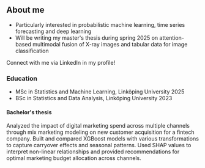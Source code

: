 ## About me
- Particularly interested in probabilistic machine learning, time series forecasting and deep learning
- Will be writing my master's thesis during spring 2025 on attention-based multimodal fusion of X-ray images and tabular data for image classification

Connect with me via LinkedIn in my profile!

### Education
- MSc in Statistics and Machine Learning, Linköping University 2025
- BSc in Statistics and Data Analysis, Linköping University 2023

#### Bachelor's thesis
Analyzed the impact of digital marketing spend across multiple channels through mix marketing modeling on new customer acquisition for a fintech company. Built and compared XGBoost models with various transformations to capture carryover effects and seasonal patterns. Used SHAP values to interpret non-linear relationships and provided recommendations for optimal marketing budget allocation across channels.
